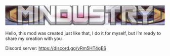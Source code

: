 ![Logo](sprites-override/ui/logo.png)

Hello, this mod was created just like that, I do it for myself, but I’m ready to share my creation with you


Discord server: https://discord.gg/vRm5HT4gES
